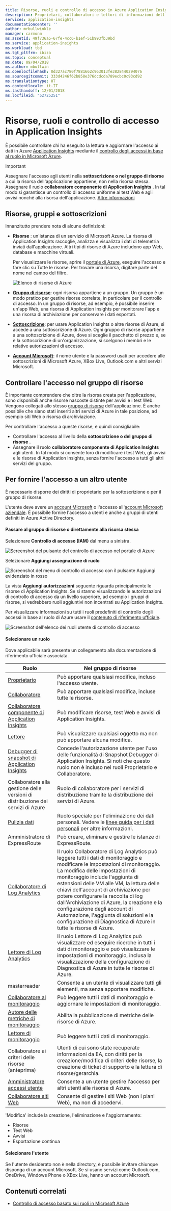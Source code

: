 ```yaml
---
title: Risorse, ruoli e controllo di accesso in Azure Application Insights | Microsoft Docs
description: Proprietari, collaboratori e lettori di informazioni dell'organizzazione.
services: application-insights
documentationcenter: ''
author: mrbullwinkle
manager: carmonm
ms.assetid: 49f736a5-67fe-4cc6-b1ef-51b993fb39bd
ms.service: application-insights
ms.workload: tbd
ms.tgt_pltfrm: ibiza
ms.topic: conceptual
ms.date: 09/04/2018
ms.author: mbullwin
ms.openlocfilehash: 0d327ac780f7881662c963013fe3828440294076
ms.sourcegitcommit: 333d4246f62b858e376dcdcda789ecbc0c93cd92
ms.translationtype: HT
ms.contentlocale: it-IT
ms.lasthandoff: 12/01/2018
ms.locfileid: "52725251"
---
```

# <a name="resources-roles-and-access-control-in-application-insights"></a>Risorse, ruoli e controllo di accesso in Application Insights

È possibile controllare chi ha eseguito la lettura e aggiornare l'accesso ai dati in Azure [Application Insights][start] mediante il [controllo degli accessi in base al ruolo in Microsoft Azure](../role-based-access-control/role-assignments-portal.md).

> [!IMPORTANT]
> Assegnare l'accesso agli utenti nella **sottoscrizione o nel gruppo di risorse** a cui la risorsa dell'applicazione appartiene, non nella risorsa stessa. Assegnare il ruolo **collaboratore componente di Application Insights** . In tal modo si garantisce un controllo di accesso uniforme ai test Web e agli avvisi nonché alla risorsa dell'applicazione. [Altre informazioni](#access)

## <a name="resources-groups-and-subscriptions"></a>Risorse, gruppi e sottoscrizioni

Innanzitutto prendere nota di alcune definizioni:

* **Risorse** : un'istanza di un servizio di Microsoft Azure. La risorsa di Application Insights raccoglie, analizza e visualizza i dati di telemetria inviati dall'applicazione.  Altri tipi di risorse di Azure includono app Web, database e macchine virtuali.
  
    Per visualizzare le risorse, aprire il [portale di Azure][portal], eseguire l'accesso e fare clic su Tutte le risorse. Per trovare una risorsa, digitare parte del nome nel campo del filtro.
  
    ![Elenco di risorse di Azure](./media/app-insights-resources-roles-access-control/10-browse.png)

<a name="resource-group"></a>

* [**Gruppo di risorse**][group]: ogni risorsa appartiene a un gruppo. Un gruppo è un modo pratico per gestire risorse correlate, in particolare per il controllo di accesso. In un gruppo di risorse, ad esempio, è possibile inserire un'app Web, una risorsa di Application Insights per monitorare l'app e una risorsa di archiviazione per conservare i dati esportati.

* [**Sottoscrizione**](https://portal.azure.com): per usare Application Insights o altre risorse di Azure, si accede a una sottoscrizione di Azure. Ogni gruppo di risorse appartiene a una sottoscrizione di Azure, dove si sceglie il pacchetto di prezzo e, se è la sottoscrizione di un'organizzazione, si scelgono i membri e le relative autorizzazioni di accesso.
* [**Account Microsoft**][account]: il nome utente e la password usati per accedere alle sottoscrizioni di Microsoft Azure, XBox Live, Outlook.com e altri servizi Microsoft.

## <a name="access"></a> Controllare l'accesso nel gruppo di risorse

È importante comprendere che oltre la risorsa creata per l'applicazione, sono disponibili anche risorse nascoste distinte per avvisi e i test Web. Vengono collegati allo stesso [gruppo di risorse](#resource-group) dell'applicazione. È anche possibile che siano stati inseriti altri servizi di Azure in tale posizione, ad esempio siti Web o risorsa di archiviazione.

Per controllare l'accesso a queste risorse, è quindi consigliabile:

* Controllare l'accesso al livello della **sottoscrizione o del gruppo di risorse** .
* Assegnare il ruolo **collaboratore componente di Application Insights** agli utenti. In tal modo si consente loro di modificare i test Web, gli avvisi e le risorse di Application Insights, senza fornire l'accesso a tutti gli altri servizi del gruppo.

## <a name="to-provide-access-to-another-user"></a>Per fornire l'accesso a un altro utente

È necessario disporre dei diritti di proprietario per la sottoscrizione o per il gruppo di risorse.

L'utente deve avere un [account Microsoft][account] o l'accesso all'[account Microsoft aziendale](../active-directory/fundamentals/sign-up-organization.md). È possibile fornire l'accesso a utenti e anche a gruppi di utenti definiti in Azure Active Directory.

#### <a name="navigate-to-resource-group-or-directly-to-the-resource-itself"></a>Passare al gruppo di risorse o direttamente alla risorsa stessa

Selezionare **Controllo di accesso (IAM)** dal menu a sinistra.

![Screenshot del pulsante del controllo di accesso nel portale di Azure](./media/app-insights-resources-roles-access-control/0001-access-control.png)

Selezionare **Aggiungi assegnazione di ruolo**

![Screenshot del menu di controllo di accesso con il pulsante Aggiungi evidenziato in rosso](./media/app-insights-resources-roles-access-control/0002-add.png)

La vista **Aggiungi autorizzazioni** seguente riguarda principalmente le risorse di Application Insights. Se si stanno visualizzando le autorizzazioni di controllo di accesso da un livello superiore, ad esempio i gruppi di risorse, si vedrebbero ruoli aggiuntivi non incentrati su Application Insights.

Per visualizzare informazioni su tutti i ruoli predefiniti di controllo degli accessi in base al ruolo di Azure usare il [contenuto di riferimento ufficiale](https://docs.microsoft.com/azure/role-based-access-control/built-in-roles).

![Screenshot dell'elenco dei ruoli utente di controllo di accesso](./media/app-insights-resources-roles-access-control/0003-user-roles.png)

#### <a name="select-a-role"></a>Selezionare un ruolo

Dove applicabile sarà presente un collegamento alla documentazione di riferimento ufficiale associata.

| Ruolo | Nel gruppo di risorse |
| --- | --- |
| [Proprietario](https://docs.microsoft.com/azure/role-based-access-control/built-in-roles#owner) |Può apportare qualsiasi modifica, incluso l'accesso utente. |
| [Collaboratore](https://docs.microsoft.com/azure/role-based-access-control/built-in-roles#contributor) |Può apportare qualsiasi modifica, incluse tutte le risorse. |
| [Collaboratore componente di Application Insights](https://docs.microsoft.com/azure/role-based-access-control/built-in-roles#application-insights-component-contributor) |Può modificare risorse, test Web e avvisi di Application Insights. |
| [Lettore](https://docs.microsoft.com/azure/role-based-access-control/built-in-roles#reader) |Può visualizzare qualsiasi oggetto ma non può apportare alcuna modifica. |
| [Debugger di snapshot di Application Insights](https://docs.microsoft.com/azure/role-based-access-control/built-in-roles#application-insights-snapshot-debugger) | Concede l'autorizzazione utente per l'uso delle funzionalità di Snapshot Debugger di Application Insights. Si noti che questo ruolo non è incluso nei ruoli Proprietario e Collaboratore. |
| Collaboratore alla gestione delle versioni di distribuzione dei servizi di Azure | Ruolo di collaboratore per i servizi di distribuzione tramite la distribuzione dei servizi di Azure. |
| [Pulizia dati](https://docs.microsoft.com/azure/role-based-access-control/built-in-roles#data-purger) | Ruolo speciale per l'eliminazione dei dati personali. Vedere le [linee guida per i dati personali](https://docs.microsoft.com/azure/application-insights/app-insights-customer-data) per altre informazioni.   |
| Amministratore di ExpressRoute | Può creare, eliminare e gestire le istanze di ExpressRoute.|
| [Collaboratore di Log Analytics](https://docs.microsoft.com/azure/role-based-access-control/built-in-roles#log-analytics-contributor) | Il ruolo Collaboratore di Log Analytics può leggere tutti i dati di monitoraggio e modificare le impostazioni di monitoraggio. La modifica delle impostazioni di monitoraggio include l'aggiunta di estensioni delle VM alle VM, la lettura delle chiavi dell'account di archiviazione per potere configurare la raccolta di log dall'Archiviazione di Azure, la creazione e la configurazione degli account di Automazione, l'aggiunta di soluzioni e la configurazione di Diagnostica di Azure in tutte le risorse di Azure.  |
| [Lettore di Log Analytics](https://docs.microsoft.com/azure/role-based-access-control/built-in-roles#log-analytics-reader) | Il ruolo Lettore di Log Analytics può visualizzare ed eseguire ricerche in tutti i dati di monitoraggio e può visualizzare le impostazioni di monitoraggio, inclusa la visualizzazione della configurazione di Diagnostica di Azure in tutte le risorse di Azure. |
| masterreader | Consente a un utente di visualizzare tutti gli elementi, ma senza apportare modifiche. |
| [Collaboratore al monitoraggio](https://docs.microsoft.com/azure/role-based-access-control/built-in-roles#monitoring-contributor) | Può leggere tutti i dati di monitoraggio e aggiornare le impostazioni di monitoraggio. |
| [Autore delle metriche di monitoraggio](https://docs.microsoft.com/azure/role-based-access-control/built-in-roles#monitoring-metrics-publisher) | Abilita la pubblicazione di metriche delle risorse di Azure. |
| [Lettore di monitoraggio](https://docs.microsoft.com/azure/role-based-access-control/built-in-roles#monitoring-reader) | Può leggere tutti i dati di monitoraggio. |
| Collaboratore ai criteri delle risorse (anteprima) | Utenti di cui sono state recuperate informazioni da EA, con diritti per la creazione/modifica di criteri delle risorse, la creazione di ticket di supporto e la lettura di risorse/gerarchia.  |
| [Amministratore accessi utente](https://docs.microsoft.com/azure/role-based-access-control/built-in-roles#user-access-administrator) | Consente a un utente gestire l'accesso per altri utenti alle risorse di Azure.|
| [Collaboratore siti Web](https://docs.microsoft.com/azure/role-based-access-control/built-in-roles#website-contributor) | Consente di gestire i siti Web (non i piani Web), ma non di accedervi.|

'Modifica' include la creazione, l'eliminazione e l'aggiornamento:

* Risorse
* Test Web
* Avvisi
* Esportazione continua

#### <a name="select-the-user"></a>Selezionare l'utente

Se l'utente desiderato non è nella directory, è possibile invitare chiunque disponga di un account Microsoft.
Se si usano servizi come Outlook.com, OneDrive, Windows Phone o XBox Live, hanno un account Microsoft.

## <a name="related-content"></a>Contenuti correlati

* [Controllo di accesso basato sui ruoli in Microsoft Azure](../role-based-access-control/role-assignments-portal.md)

<!--Link references-->

[account]: https://account.microsoft.com
[group]: ../azure-resource-manager/resource-group-overview.md
[portal]: https://portal.azure.com/
[start]: app-insights-overview.md
